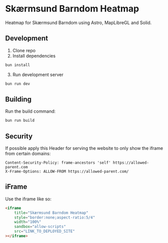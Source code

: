 # Skærmsund Barndom Heatmap

Heatmap for Skærmsund Barndom using Astro, MapLibreGL and Solid.

## Development

1. Clone repo
2. Install dependencies

```sh
bun install
```

3. Run development server

```sh
bun run dev
```

## Building

Run the build command:

```sh
bun run build
```

## Security

If possible apply this Header for serving the website to only show the iframe from certain domains:

```
Content-Security-Policy: frame-ancestors 'self' https://allowed-parent.com
X-Frame-Options: ALLOW-FROM https://allowed-parent.com/
```

## iFrame

Use the iframe like so:

```html
<iframe
	title="Skærmsund Barndom Heatmap"
	style="border:none;aspect-ratio:5/4"
	width="100%"
	sandbox="allow-scripts"
	src="LINK_TO_DEPLOYED_SITE"
></iframe>
```
